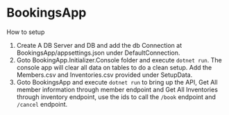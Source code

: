 # BookingsApp

How to setup
1. Create A DB Server and DB and add the db Connection at BookingsApp/appsettings.json under DefaultConnection.
2. Goto BookingApp.Initializer.Console folder and execute `dotnet run`. The console app will clear all data on tables to do a clean setup. Add the Members.csv and Inventories.csv provided under SetupData.
3. Goto BookingsApp and execute `dotnet run` to bring up the API, Get All member information through member endpoint and Get All Inventories through inventory endpoint, use the ids to call the `/book` endpoint and `/cancel` endpoint.
